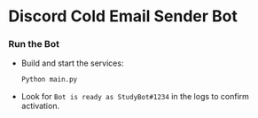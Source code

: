 # Discord Cold Email Sender Bot

### Run the Bot
- Build and start the services:
  ```bash
  Python main.py
  ```
- Look for `Bot is ready as StudyBot#1234` in the logs to confirm activation.

